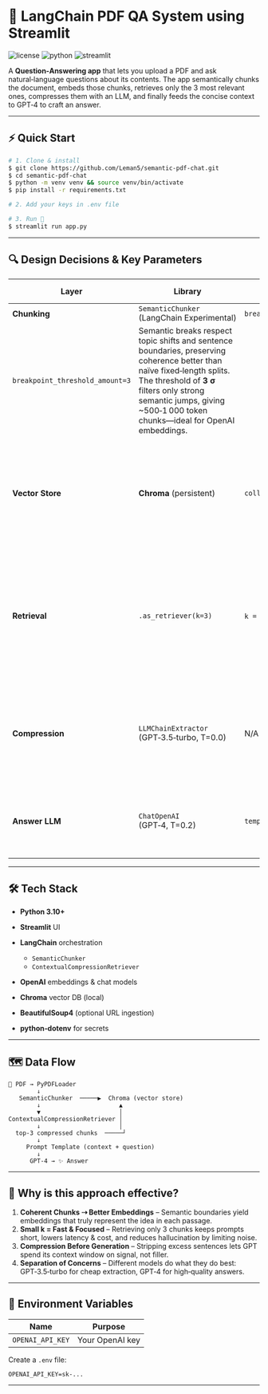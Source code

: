 # 🧠 LangChain PDF QA System using Streamlit

![license](https://img.shields.io/github/license/Leman5/semantic-pdf-chat)
![python](https://img.shields.io/badge/Python-3.10%2B-blue)
![streamlit](https://img.shields.io/badge/Streamlit-🌟-brightgreen)

A  **Question‑Answering app** that lets you upload a PDF and ask natural‑language questions about its contents. The app semantically chunks the document, embeds those chunks, retrieves only the 3 most relevant ones, compresses them with an LLM, and finally feeds the concise context to GPT‑4 to craft an answer.

---

## ⚡ Quick Start

```bash
# 1. Clone & install
$ git clone https://github.com/Leman5/semantic-pdf-chat.git
$ cd semantic-pdf-chat
$ python -m venv venv && source venv/bin/activate
$ pip install -r requirements.txt

# 2. Add your keys in .env file

# 3. Run 🏃
$ streamlit run app.py
```

---

## 🔍 Design Decisions & Key Parameters

| Layer                           | Library                                                                                                                                                                                                                                             | Parameters                                       | Why this choice?                                                                                                                                                             |
| ------------------------------- | --------------------------------------------------------------------------------------------------------------------------------------------------------------------------------------------------------------------------------------------------- | ------------------------------------------------ | ---------------------------------------------------------------------------------------------------------------------------------------------------------------------------- |
| **Chunking**                    | `SemanticChunker` (LangChain Experimental)                                                                                                                                                                                                          | `breakpoint_threshold_type="standard_deviation"` |                                                                                                                                                                              |
| `breakpoint_threshold_amount=3` | Semantic breaks respect topic shifts and sentence boundaries, preserving coherence better than naïve fixed‑length splits. The threshold of **3 σ** filters only strong semantic jumps, giving \~500‑1 000 token chunks—ideal for OpenAI embeddings. |                                                  |                                                                                                                                                                              |
| **Vector Store**                | **Chroma** (persistent)                                                                                                                                                                                                                             | `collection_name="sample"`                       | Chroma offers millisecond‑level similarity search, local persistence, and effortless versioning—perfect for desktop or small‑team deployments.                               |
| **Retrieval**                   | `.as_retriever(k=3)`                                                                                                                                                                                                                                | `k = 3` (top 3 docs)                             | Empirically, 1–3 highly relevant chunks outperform larger sets by avoiding distraction & keeping prompts < 8 K tokens. **3** hits the sweet spot between recall and latency. |
| **Compression**                 | `LLMChainExtractor` (GPT‑3.5‑turbo, T=0.0)                                                                                                                                                                                                          | N/A                                              | Uses a fast, deterministic model to prune fluff and keep only sentences that answer the query—reducing cost and context size by \~60 %.                                      |
| **Answer LLM**                  | `ChatOpenAI` (GPT‑4, T=0.2)                                                                                                                                                                                                                         | `temperature = 0.2`                              | Slight randomness encourages natural language while remaining factual.                                                                                                       |

---

## 🛠️ Tech Stack

* **Python 3.10+**
* **Streamlit** UI
* **LangChain** orchestration

  * `SemanticChunker`
  * `ContextualCompressionRetriever`
* **OpenAI** embeddings & chat models
* **Chroma** vector DB (local)
* **BeautifulSoup4** (optional URL ingestion)
* **python‑dotenv** for secrets

---

## 🗺️ Data Flow

```
📄 PDF → PyPDFLoader
        ↓
   SemanticChunker  ─────▶  Chroma (vector store)
        ↓                      ▲            
        ▼                      │            
ContextualCompressionRetriever │            
        ↓                      │            
  top‑3 compressed chunks  ─────┘            
        ↓                                   
     Prompt Template (context + question)
        ↓
      GPT‑4 → ✨ Answer
```

---

## 🌟 Why is this approach effective?

1. **Coherent Chunks ⇢ Better Embeddings** – Semantic boundaries yield embeddings that truly represent the idea in each passage.
2. **Small k = Fast & Focused** – Retrieving only 3 chunks keeps prompts short, lowers latency & cost, and reduces hallucination by limiting noise.
3. **Compression Before Generation** – Stripping excess sentences lets GPT spend its context window on signal, not filler.
4. **Separation of Concerns** – Different models do what they do best: GPT‑3.5‑turbo for cheap extraction, GPT‑4 for high‑quality answers.

---

## 📑 Environment Variables

| Name                           | Purpose                            |
| ------------------------------ | ---------------------------------- |
| `OPENAI_API_KEY`               | Your OpenAI key                    |

Create a `.env` file:

```env
OPENAI_API_KEY=sk‑...
```

---

